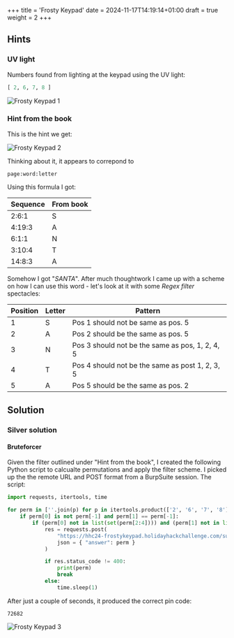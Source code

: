 +++
title = 'Frosty Keypad'
date = 2024-11-17T14:19:14+01:00
draft = true
weight = 2
+++


## Hints

### UV light

Numbers found from lighting at the keypad using the UV light:

```python
[ 2, 6, 7, 8 ]
```

![Frosty Keypad 1](/images/act1/frosty-keypad-1.png)

### Hint from the book

This is the hint we get:

![Frosty Keypad 2](/images/act1/frosty-keypad-2.png)

Thinking about it, it appears to correpond to

```
page:word:letter
```

Using this formula I got:

| Sequence | From book |
| -------- | --------- |
| 2:6:1    | S |
| 4:19:3   | A|
| 6:1:1    | N | 
| 3:10:4   | T |
| 14:8:3   | A | 

Somehow I got "_SANTA_". After much thoughtwork I came up with a scheme on how I can use this word - let's look at it with some _Regex filter_ spectacles:

| Position | Letter | Pattern |
| -------- | ------ | ------- |
| 1  | S | Pos 1 should not be same as pos. 5 |
| 2  | A | Pos 2 should be the same as pos. 5 |
| 3  | N | Pos 3 should not be the same as pos, 1, 2, 4, 5 |
| 4  | T | Pos 4 should not be the same as post 1, 2, 3, 5 |
| 5  | A | Pos 5 should be the same as pos. 2 |

## Solution

### Silver solution

#### Bruteforcer

Given the filter outlined under "Hint from the book", I created the following Python script to calcualte permutations and apply the filter scheme. I picked up the the remote URL and POST format from a BurpSuite session. The script:

```python
import requests, itertools, time

for perm in [''.join(p) for p in itertools.product(['2', '6', '7', '8'], repeat=5)]:
	if perm[0] is not perm[-1] and perm[1] == perm[-1]:
		if (perm[0] not in list(set(perm[2:4]))) and (perm[1] not in list(set(perm[2:4]))) and len(list(set(perm[2:4]))) > 1:
			res = requests.post(
				"https://hhc24-frostykeypad.holidayhackchallenge.com/submit",
				json = { "answer": perm }
			)

			if res.status_code != 400:
				print(perm)
				break
			else:
				time.sleep(1)
```

After just a couple of seconds, it produced the correct pin code:

```
72682
```

![Frosty Keypad 3](/images/act1/frosty-keypad-3.png)